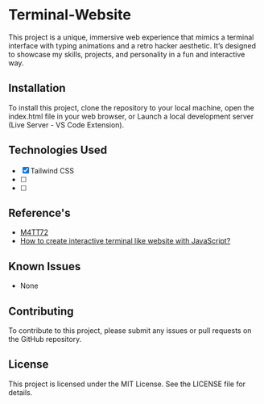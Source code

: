 # Terminal-Website
This project is a unique, immersive web experience that mimics a terminal interface with typing animations and a retro hacker aesthetic. It’s designed to showcase my skills, projects, and personality in a fun and interactive way.

## Installation 
To install this project, clone the repository to your local machine, open the index.html file in your web browser, or Launch a local development server (Live Server - VS Code Extension).

## Technologies Used
- [x]  Tailwind CSS
- [ ] 
- [ ] 

## Reference's 
- [M4TT72](https://term.m4tt72.com)
- [How to create interactive terminal like website with JavaScript?](https://itnext.io/how-to-create-interactive-terminal-like-website-888bb0972288)

## Known Issues
- None

## Contributing
To contribute to this project, please submit any issues or pull requests on the GitHub repository.

## License
This project is licensed under the MIT License. See the LICENSE file for details.
